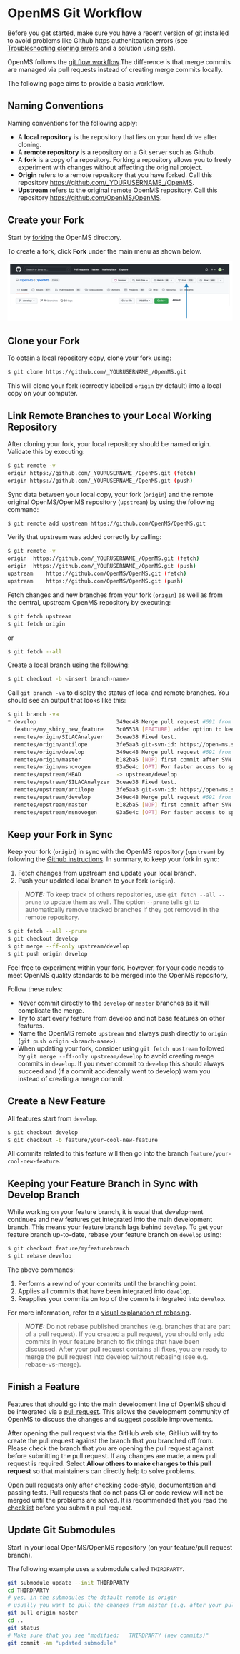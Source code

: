 OpenMS Git Workflow
===================

Before you get started, make sure you have a recent version of git installed to avoid problems like Github https authenitcation errors (see [Troubleshooting cloning errors](https://docs.github.com/en/repositories/creating-and-managing-repositories/troubleshooting-cloning-errors) and a solution using [ssh](https://docs.github.com/en/get-started/getting-started-with-git/about-remote-repositories)).

OpenMS follows the [git flow workflow](https://nvie.com/posts/a-successful-git-branching-model/).The difference is that merge commits are managed via pull requests instead of creating merge commits locally.

The following page aims to provide a basic workflow.

## Naming Conventions

Naming conventions for the following apply:

* A **local repository** is the repository that lies on your hard drive after cloning.
* A **remote repository** is a repository on a Git server such as Github.
* A **fork** is a copy of a repository. Forking a repository allows you to freely experiment with changes without affecting the original project.
* **Origin** refers to a remote repository that you have forked. Call this repository https://github.com/_YOURUSERNAME_/OpenMS.
* **Upstream** refers to the original remote OpenMS repository. Call this repository https://github.com/OpenMS/OpenMS.

## Create your Fork

Start by [forking](https://docs.github.com/en/get-started/quickstart/fork-a-repo) the OpenMS directory.

To create a fork, click **Fork** under the main menu as shown below.

![image info](../images/click-fork.png)

## Clone your Fork

To obtain a local repository copy, clone your fork using:

```bash
$ git clone https://github.com/_YOURUSERNAME_/OpenMS.git
```

This will clone your fork (correctly labelled `origin` by default) into a local copy on your computer.

## Link Remote Branches to your Local Working Repository

After cloning your fork, your local repository should be named origin. Validate this by executing:

```bash
$ git remote -v
origin https://github.com/_YOURUSERNAME_/OpenMS.git (fetch)
origin https://github.com/_YOURUSERNAME_/OpenMS.git (push)
```

Sync data between your local copy, your fork (`origin`) and the remote original OpenMS/OpenMS repository (`upstream`) by using the following command:
```bash
$ git remote add upstream https://github.com/OpenMS/OpenMS.git
```
Verify that upstream was added correctly by calling:

```bash
$ git remote -v
origin	https://github.com/_YOURUSERNAME_/OpenMS.git (fetch)
origin	https://github.com/_YOURUSERNAME_/OpenMS.git (push)
upstream	https://github.com/OpenMS/OpenMS.git (fetch)
upstream	https://github.com/OpenMS/OpenMS.git (push)

```

Fetch changes and new branches from your fork (`origin`) as well as from the central, upstream OpenMS repository by executing:

```bash
$ git fetch upstream
$ git fetch origin
```
or

```bash
$ git fetch --all
```

Create a local branch using the following:

```bash
$ git checkout -b <insert branch-name>
```
Call `git branch -va` to display the status of local and remote branches. You should see an output that looks like this:

```bash
$ git branch -va
* develop                         349ec48 Merge pull request #691 from cbielow/MGF_fix
  feature/my_shiny_new_feature    3c05538 [FEATURE] added option to keep, ensure or reassign UIDs during conversion
  remotes/origin/SILACAnalyzer    3ceae38 Fixed test.
  remotes/origin/antilope         3fe5aa3 git-svn-id: https://open-ms.svn.sourceforge.net/svnroot/open-ms/branches/antilope@12117 6adb6e08-d915-0410-941f-83917bcadc18
  remotes/origin/develop          349ec48 Merge pull request #691 from cbielow/MGF_fix
  remotes/origin/master           b182ba5 [NOP] first commit after SVN import to git
  remotes/origin/msnovogen        93a5e4c [OPT] For faster access to specific amino acids a ResidueServer was added.
  remotes/upstream/HEAD           -> upstream/develop
  remotes/upstream/SILACAnalyzer  3ceae38 Fixed test.
  remotes/upstream/antilope       3fe5aa3 git-svn-id: https://open-ms.svn.sourceforge.net/svnroot/open-ms/branches/antilope@12117 6adb6e08-d915-0410-941f-83917bcadc18
  remotes/upstream/develop        349ec48 Merge pull request #691 from cbielow/MGF_fix
  remotes/upstream/master         b182ba5 [NOP] first commit after SVN import to git
  remotes/upstream/msnovogen      93a5e4c [OPT] For faster access to specific amino acids a ResidueServer was added.
```

## Keep your Fork in Sync

Keep your fork (`origin`) in sync with the OpenMS repository (`upstream`) by following the [Github instructions](https://docs.github.com/en/pull-requests/collaborating-with-pull-requests/working-with-forks/syncing-a-fork).
In summary, to keep your fork in sync:
1. Fetch changes from upstream and update your local branch.
2. Push your updated local branch to your fork (`origin`).

> **_NOTE:_** To keep track of others repositories, use `git fetch --all --prune` to update them as well. The option `--prune` tells git to automatically remove tracked branches if they got removed in the remote repository.

```bash
$ git fetch --all --prune
$ git checkout develop
$ git merge --ff-only upstream/develop
$ git push origin develop
```
Feel free to experiment within your fork. However, for your code needs to meet OpenMS quality standards to be merged into the OpenMS repository,

Follow these rules:
* Never commit directly to the `develop` or `master` branches as it will complicate the merge.
* Try to start every feature from develop and not base features on other features.
* Name the OpenMS remote `upstream` and always push directly to `origin` (`git push origin <branch-name>`).
* When updating your fork, consider using `git fetch upstream` followed by `git merge --ff-only upstream/develop` to avoid creating merge commits in `develop`.
  If you never commit to `develop` this should always succeed and (if a commit accidentally went to develop) warn you instead of creating a merge commit.

## Create a New Feature

All features start from `develop`.

```bash
$ git checkout develop
$ git checkout -b feature/your-cool-new-feature
```
All commits related to this feature will then go into the branch `feature/your-cool-new-feature`.

## Keeping your Feature Branch in Sync with Develop Branch

While working on your feature branch, it is usual that development continues and new features get integrated into the main development branch. This means your feature branch lags behind `develop`. To get your feature branch up-to-date, rebase your feature branch on `develop` using:

```bash
$ git checkout feature/myfeaturebranch
$ git rebase develop
```

The above commands:

1. Performs a rewind of your commits until the branching point.
2. Applies all commits that have been integrated into `develop`.
3. Reapplies your commits on top of the commits integrated into `develop`.

For more information, refer to a [visual explanation of rebasing](http://git-scm.com/book/en/v2/Git-Branching-Rebasing).

> **_NOTE:_** Do not rebase published branches (e.g. branches that are part of a pull request). If you created a pull request, you should only add commits in your feature branch to fix things that have been discussed. After your pull request contains all fixes, you are ready to merge the pull request into develop without rebasing (see e.g. rebase-vs-merge).

## Finish a Feature

Features that should go into the main development line of OpenMS should be integrated via a [pull request](https://docs.github.com/en/pull-requests/collaborating-with-pull-requests/proposing-changes-to-your-work-with-pull-requests/about-pull-requests). This allows the development community of OpenMS to discuss the changes and suggest possible improvements.

After opening the pull request via the GitHub web site, GitHub will try to create the pull request against the branch that you branched off from. Please check the branch that you are opening the pull request against before submitting the pull request. If any changes are made, a new pull request is required. Select **Allow others to make changes to this pull request** so that maintainers can directly help to solve problems.

Open pull requests only after checking code-style, documentation and passing tests. Pull requests that do not pass CI or code review will not be merged until the problems are solved. It is recommended that you read the [checklist](pull-request-checklist.md) before you submit a pull request.

## Update Git Submodules

Start in your local OpenMS/OpenMS repository (on your feature/pull request branch).

The following example uses a submodule called `THIRDPARTY`.

```bash
git submodule update --init THIRDPARTY
cd THIRDPARTY
# yes, in the submodules the default remote is origin
# usually you want to pull the changes from master (e.g. after your pull request to OpenMS/THIRDPARTY has been merged)
git pull origin master
cd ..
git status
# Make sure that you see "modified:   THIRDPARTY (new commits)"
git commit -am "updated submodule"
```
